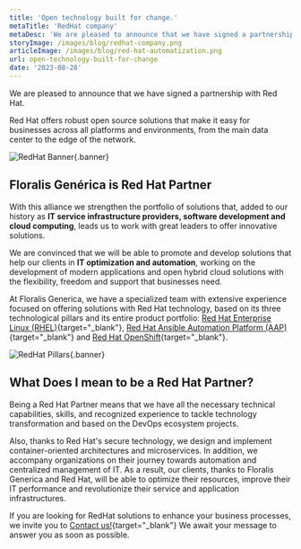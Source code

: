 ```yaml
---
title: 'Open technology built for change.'
metaTitle: 'RedHat company'
metaDesc: 'We are pleased to announce that we have signed a partnership with Red Hat.'
storyImage: /images/blog/redhat-company.png
articleImage: /images/blog/red-hat-automatization.png
url: open-technology-built-for-change
date: '2023-08-28'
---
```


We are pleased to announce that we have signed a partnership with Red Hat.

Red Hat offers robust open source solutions that make it easy for businesses across all platforms and environments, from the main data center to the edge of the network.

![RedHat Banner](/images/blog/red-hat-cloud.png){.banner}

## Floralis Genérica is Red Hat Partner

With this alliance we strengthen the portfolio of solutions that, added to our history as **IT service infrastructure providers, software development and cloud computing**, leads us to work with great leaders to offer innovative solutions.

We are convinced that we will be able to promote and develop solutions that help our clients in **IT optimization and automation**, working on the development of modern applications and open hybrid cloud solutions with the flexibility, freedom and support that businesses need.

At Floralis Generica, we have a specialized team with extensive experience focused on offering solutions with Red Hat technology, based on its three technological pillars and its entire product portfolio: [Red Hat Enterprise Linux (RHEL)](https://www.redhat.com/en/technologies/linux-platforms/enterprise-linux){target="_blank"}, [Red Hat Ansible Automation Platform (AAP)](https://www.redhat.com/en/technologies/management/ansible){target="_blank"} and [Red Hat OpenShift](https://www.redhat.com/en/technologies/cloud-computing/openshift){target="_blank"}.

![RedHat Pillars](/images/blog/red-hat-pillars.jpeg){.banner}

## What Does I mean to be a Red Hat Partner?

Being a Red Hat Partner means that we have all the necessary technical capabilities, skills, and recognized experience to tackle technology transformation and based on the DevOps ecosystem projects.

Also, thanks to Red Hat's secure technology, we design and implement container-oriented architectures and microservices. In addition, we accompany organizations on their journey towards automation and centralized management of IT. As a result, our clients, thanks to Floralis Generica and Red Hat, will be able to optimize their resources, improve their IT performance and revolutionize their service and application infrastructures.

If you are looking for RedHat solutions to enhance your business processes, we invite you to [Contact us!](https://floralisgenerica.com/){target="_blank"} We await your message to answer you as soon as possible.
